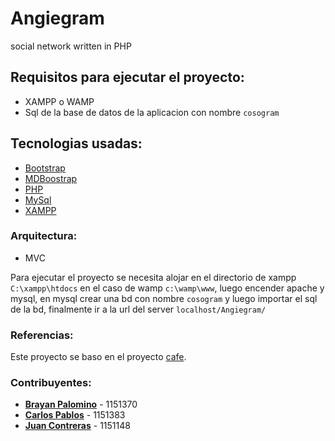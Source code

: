 # Angiegram
social network written in PHP <br>
## Requisitos para ejecutar el proyecto: <br>
- XAMPP o WAMP
- Sql de la base de datos de la aplicacion con nombre `cosogram`
## Tecnologias usadas:
- [Bootstrap](https://getbootstrap.com/)
- [MDBoostrap](https://mdbootstrap.com/)
- [PHP](https://www.php.net/)
- [MySql](https://www.mysql.com/)
- [XAMPP](https://www.apachefriends.org/es/index.html)
### Arquitectura:
- MVC

Para ejecutar el proyecto se necesita alojar en el directorio de xampp `C:\xampp\htdocs` en el caso de wamp `c:\wamp\www`, luego encender apache y mysql, en mysql crear una bd con nombre
`cosogram` y luego importar el sql de la bd, finalmente ir a la url del server `localhost/Angiegram/` <br>
### Referencias:
Este proyecto se baso en el proyecto [cafe](https://github.com/brayanPV/cafe).

### Contribuyentes:
- [**Brayan Palomino**](https://github.com/brayanPV) - 1151370
- [**Carlos Pablos**](https://github.com/kose25) - 1151383
- [**Juan Contreras**](https://github.com/JuanJose-19) - 1151148
